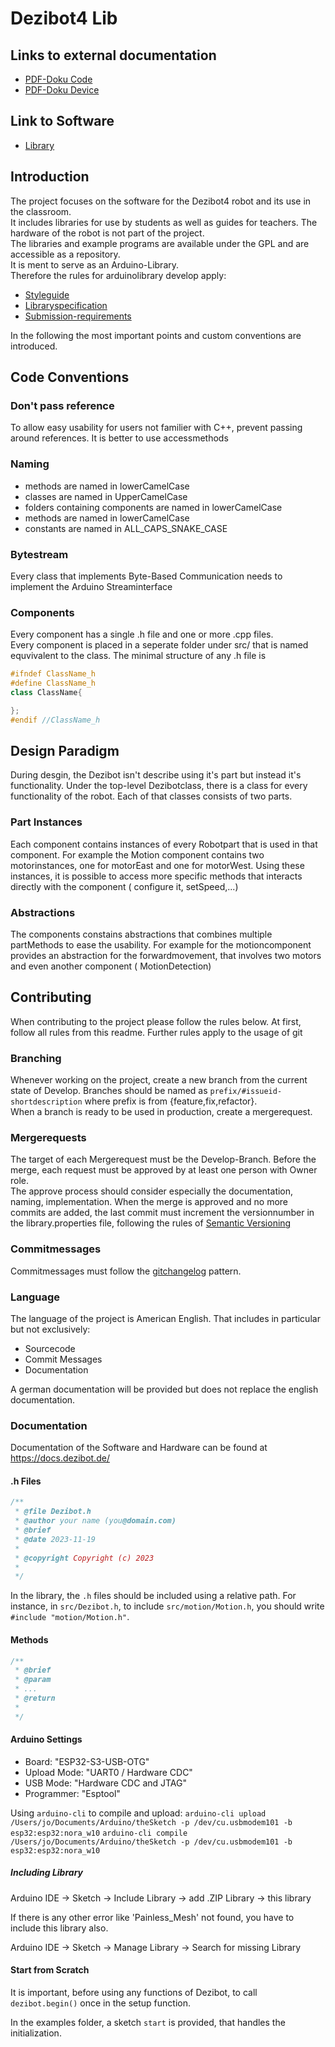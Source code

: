 # Dezibot4 Lib

## Links to external documentation
* [PDF-Doku Code](https://hardwarelabor.imn.htwk-leipzig.de/dezibot/dezibot.pdf)
* [PDF-Doku Device](https://hardwarelabor.imn.htwk-leipzig.de/dezibot/dezibot-4doku.pdf)

## Link to Software
* [Library](https://github.com/dezibot/dezibot)

## Introduction

The project focuses on the software for the Dezibot4 robot and its use in the classroom.<br>
It includes libraries for use by students as well as guides for teachers. The hardware of the robot is not part of the project.<br>
The libraries and example programs are available under the GPL and are accessible as a repository.<br>
It is ment to serve as an Arduino-Library.<br> 
Therefore the rules for arduinolibrary develop apply:<br>

* [Styleguide](https://docs.arduino.cc/learn/contributions/arduino-library-style-guide)
* [Libraryspecification](https://arduino.github.io/arduino-cli/0.35/library-specification/)
* [Submission-requirements](https://github.com/arduino/library-registry/blob/main/FAQ.md#submission-requirements)

In the following the most important points and custom conventions are introduced.

## Code Conventions

### Don't pass reference

To allow easy usability for users not familier with C++, prevent passing around references. It is better to use
accessmethods

### Naming

* methods are named in lowerCamelCase
* classes are named in UpperCamelCase
* folders containing components are named in lowerCamelCase
* methods are named in lowerCamelCase
* constants are named in ALL_CAPS_SNAKE_CASE

### Bytestream

Every class that implements Byte-Based Communication needs to implement the Arduino Streaminterface

### Components

Every component has a single .h file and one or more .cpp files.<br>
Every component is placed in a seperate folder under src/ that is named equvivalent to the class.
The minimal structure of any .h file is<br>

```c++
#ifndef ClassName_h
#define ClassName_h
class ClassName{

};
#endif //ClassName_h
```

## Design Paradigm

During desgin, the Dezibot isn't describe using it's part but instead it's functionality. Under the top-level
Dezibotclass, there is a class for every functionality of the robot. Each of that classes consists of two parts.

### Part Instances

Each component contains instances of every Robotpart that is used in that component. For example the Motion component
contains two motorinstances, one for motorEast and one for motorWest.
Using these instances, it is possible to access more specific methods that interacts directly with the component (
configure it, setSpeed,...)

### Abstractions

The components constains abstractions that combines multiple partMethods to ease the usability. For example for the
motioncomponent provides an abstraction for the forwardmovement, that involves two motors and even another component (
MotionDetection)

## Contributing

When contributing to the project please follow the rules below. At first, follow all rules from this readme. Further
rules apply to the usage of git

### Branching

Whenever working on the project, create a new branch from the current state of Develop.
Branches should be named as `prefix/#issueid-shortdescription` where prefix is from {feature,fix,refactor}.<br>
When a branch is ready to be used in production, create a mergerequest.

### Mergerequests

The target of each Mergerequest must be the Develop-Branch. Before the merge, each request must be approved by at least
one person with Owner role.<br>
The approve process should consider especially the documentation, naming, implementation.
When the merge is approved and no more commits are added, the last commit must increment the versionnumber in the
library.properties file, following the rules of [Semantic Versioning](https://semver.org/)

### Commitmessages

Commitmessages must follow
the [gitchangelog](https://github.com/vaab/gitchangelog/blob/master/src/gitchangelog/gitchangelog.rc.reference) pattern.

### Language

The language of the project is American English. That includes in particular but not exclusively:

* Sourcecode
* Commit Messages
* Documentation

A german documentation will be provided but does not replace the english documentation.

### Documentation

Documentation of the Software and Hardware can be found at https://docs.dezibot.de/

#### .h Files

```C++
/**
 * @file Dezibot.h
 * @author your name (you@domain.com)
 * @brief 
 * @date 2023-11-19
 * 
 * @copyright Copyright (c) 2023
 * 
 */

```

In the library, the `.h` files should be included using a relative path.
For instance, in `src/Dezibot.h`, to include `src/motion/Motion.h`, you should write `#include "motion/Motion.h"`.

#### Methods

```C++
/**
 * @brief
 * @param
 * ...
 * @return
 *
 */
```

#### Arduino Settings

* Board: "ESP32-S3-USB-OTG"
* Upload Mode: "UART0 / Hardware CDC"
* USB Mode: "Hardware CDC and JTAG"
* Programmer: "Esptool"

Using `arduino-cli` to compile and upload:
`arduino-cli upload /Users/jo/Documents/Arduino/theSketch -p /dev/cu.usbmodem101 -b esp32:esp32:nora_w10`
`arduino-cli compile /Users/jo/Documents/Arduino/theSketch -p /dev/cu.usbmodem101 -b esp32:esp32:nora_w10`

##### Including Library

Arduino IDE -> Sketch -> Include Library -> add .ZIP Library -> this library

If there is any other error like 'Painless_Mesh' not found, you have to include this library also. 

Arduino IDE -> Sketch -> Manage Library -> Search for missing Library

#### Start from Scratch

It is important, before using any functions of Dezibot, to call ```dezibot.begin()``` once in the setup function.

In the examples folder, a sketch ``start`` is provided, that handles the initialization.
